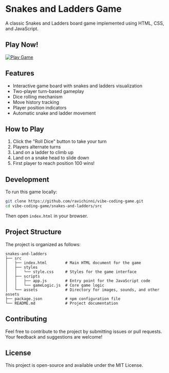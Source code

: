 # Snakes and Ladders Game

A classic Snakes and Ladders board game implemented using HTML, CSS, and JavaScript.

## Play Now!

[![Play Game](https://img.shields.io/badge/Play-Snakes%20and%20Ladders-brightgreen?style=for-the-badge)](https://ravichinni.github.io/vibe-coding-game/snakes-and-ladders/src/)

## Features

- Interactive game board with snakes and ladders visualization
- Two-player turn-based gameplay
- Dice rolling mechanism
- Move history tracking
- Player position indicators
- Automatic snake and ladder movement

## How to Play

1. Click the "Roll Dice" button to take your turn
2. Players alternate turns
3. Land on a ladder to climb up
4. Land on a snake head to slide down
5. First player to reach position 100 wins!

## Development

To run this game locally:

```bash
git clone https://github.com/ravichinni/vibe-coding-game.git
cd vibe-coding-game/snakes-and-ladders/src
```

Then open `index.html` in your browser.

## Project Structure

The project is organized as follows:

```
snakes-and-ladders
├── src
│   ├── index.html        # Main HTML document for the game
│   ├── styles
│   │   └── style.css     # Styles for the game interface
│   ├── scripts
│   │   ├── app.js        # Entry point for the JavaScript code
│   │   └── gameLogic.js  # Core game logic
│   └── assets            # Directory for images, sounds, and other assets
├── package.json          # npm configuration file
└── README.md             # Project documentation
```

## Contributing

Feel free to contribute to the project by submitting issues or pull requests. Your feedback and suggestions are welcome!

## License

This project is open-source and available under the MIT License.